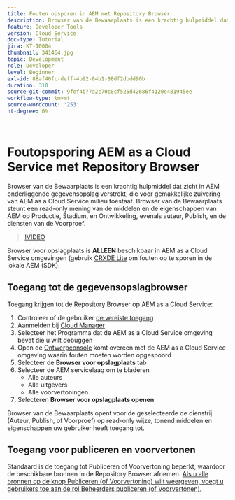 ```yaml
---
title: Fouten opsporen in AEM met Repository Browser
description: Browser van de Bewaarplaats is een krachtig hulpmiddel dat zicht in AEM onderliggende gegevensopslag verstrekt, die voor gemakkelijke zuivering van AEM as a Cloud Service milieu toestaat.
feature: Developer Tools
version: Cloud Service
doc-type: Tutorial
jira: KT-10004
thumbnail: 341464.jpg
topic: Development
role: Developer
level: Beginner
exl-id: 88af40fc-deff-4b92-84b1-88df2dbdd90b
duration: 310
source-git-commit: 9fef4b77a2c70c8cf525d42686f4120e481945ee
workflow-type: tm+mt
source-wordcount: '253'
ht-degree: 0%

---
```


# Foutopsporing AEM as a Cloud Service met Repository Browser

Browser van de Bewaarplaats is een krachtig hulpmiddel dat zicht in AEM onderliggende gegevensopslag verstrekt, die voor gemakkelijke zuivering van AEM as a Cloud Service milieu toestaat. Browser van de Bewaarplaats steunt een read-only mening van de middelen en de eigenschappen van AEM op Productie, Stadium, en Ontwikkeling, evenals auteur, Publish, en de diensten van de Voorproef.

>[!VIDEO](https://video.tv.adobe.com/v/341464?quality=12&learn=on)

Browser voor opslagplaats is __ALLEEN__ beschikbaar in AEM as a Cloud Service omgevingen (gebruik [CRXDE Lite](../aem-sdk-local-quickstart/other-tools.md#crxde-lite) om fouten op te sporen in de lokale AEM (SDK).

## Toegang tot de gegevensopslagbrowser

Toegang krijgen tot de Repository Browser op AEM as a Cloud Service:

1. Controleer of de gebruiker [de vereiste toegang](https://experienceleague.adobe.com/docs/experience-manager-cloud-service/content/implementing/developer-tools/repository-browser.html#access-prerequisites)
1. Aanmelden bij [Cloud Manager](https://my.cloudmanager.adobe.com)
1. Selecteer het Programma dat de AEM as a Cloud Service omgeving bevat die u wilt debuggen
1. Open de [Ontwerpconsole](./developer-console.md) komt overeen met de AEM as a Cloud Service omgeving waarin fouten moeten worden opgespoord
1. Selecteer de __Browser voor opslagplaats__ tab
1. Selecteer de AEM servicelaag om te bladeren
   + Alle auteurs
   + Alle uitgevers
   + Alle voorvertoningen
1. Selecteren __Browser voor opslagplaats openen__

Browser van de Bewaarplaats opent voor de geselecteerde de dienstrij (Auteur, Publish, of Voorproef) op read-only wijze, tonend middelen en eigenschappen uw gebruiker heeft toegang tot.

## Toegang voor publiceren en voorvertonen

Standaard is de toegang tot Publiceren of Voorvertoning beperkt, waardoor de beschikbare bronnen in de Repository Browser afnemen. [Als u alle bronnen op de knop Publiceren (of Voorvertoning) wilt weergeven, voegt u gebruikers toe aan de rol Beheerders publiceren (of Voorvertonen).](https://experienceleague.adobe.com/docs/experience-manager-cloud-service/content/implementing/developer-tools/repository-browser.html#navigate-the-hierarchy)
